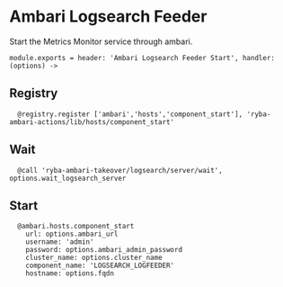 
# Ambari Logsearch Feeder

Start the Metrics  Monitor service through ambari.

    module.exports = header: 'Ambari Logsearch Feeder Start', handler: (options) ->
      
## Registry

      @registry.register ['ambari','hosts','component_start'], 'ryba-ambari-actions/lib/hosts/component_start'

## Wait

      @call 'ryba-ambari-takeover/logsearch/server/wait', options.wait_logsearch_server

## Start

      @ambari.hosts.component_start
        url: options.ambari_url
        username: 'admin'
        password: options.ambari_admin_password
        cluster_name: options.cluster_name
        component_name: 'LOGSEARCH_LOGFEEDER'
        hostname: options.fqdn

